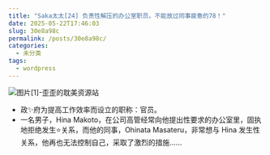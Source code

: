 ```yaml
---
title: "Saka太太[24] 负责性解压的办公室职员，不能放过同事疲惫的78！"
date: 2025-05-22T17:46:03
slug: 30e8a98c
permalink: /posts/30e8a98c/
categories:
  - 未分类
tags:
  - wordpress
---
```


![图片[1]-歪歪的耽美资源站](/images/wp/30e8a98c-b25bc0b8.jpg)

*   政✨府为提高工作效率而设立的职称：官员。
*   一名男子，Hina Makoto，在公司高管经常向他提出性要求的办公室里，固执地拒绝发生⭐关系，而他的同事，Ohinata Masateru，非常想与 Hina 发生性关系，他再也无法控制自己，采取了激烈的措施……
